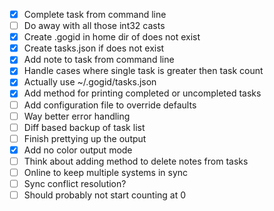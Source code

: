 - [x] Complete task from command line
- [ ] Do away with all those int32 casts
- [x] Create .gogid in home dir of does not exist
- [x] Create tasks.json if does not exist
- [x] Add note to task from command line
- [x] Handle cases where single task is greater then task count
- [x] Actually use ~/.gogid/tasks.json
- [x] Add method for printing completed or uncompleted tasks
- [ ] Add configuration file to override defaults
- [ ] Way better error handling
- [ ] Diff based backup of task list
- [ ] Finish prettying up the output
- [x] Add no color output mode
- [ ] Think about adding method to delete notes from tasks
- [ ] Online to keep multiple systems in sync
- [ ] Sync conflict resolution?
- [ ] Should probably not start counting at 0

